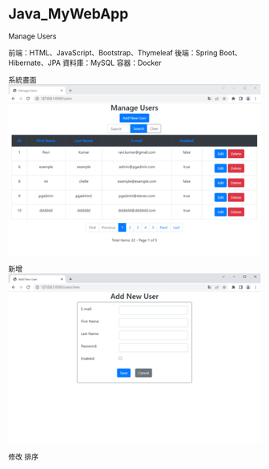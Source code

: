 # Java_MyWebApp
Manage Users

前端：HTML、JavaScript、Bootstrap、Thymeleaf
後端：Spring Boot、Hibernate、JPA
資料庫：MySQL
容器：Docker

系統畫面
![image](https://github.com/StevenYangForGit/Java_MyWebApp/blob/main/%E7%B3%BB%E7%B5%B1%E7%95%AB%E9%9D%A2.png)

新增
![image](https://github.com/StevenYangForGit/Java_MyWebApp/blob/main/%E6%96%B0%E5%A2%9E%E7%95%AB%E9%9D%A2.png)

修改
排序

